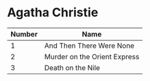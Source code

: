 


# Agatha Christie

| Number | Name |
|--------|------|
| 1 | And Then There Were None |
| 2 | Murder on the Orient Express |
| 3 | Death on the Nile |